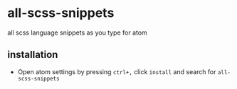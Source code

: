 # all-scss-snippets
 all scss language snippets as you type for atom

## installation

- Open atom settings by pressing `ctrl+,` click `install` and search for `all-scss-snippets`